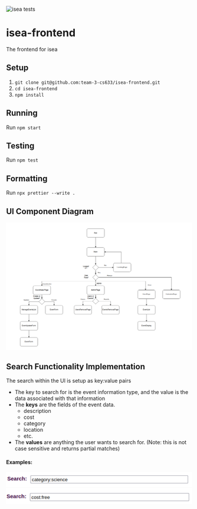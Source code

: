 ![isea tests](https://github.com/team-3-cs633/isea-frontend/actions/workflows/testing.yml/badge.svg)

# isea-frontend

The frontend for isea

## Setup

1. `git clone git@github.com:team-3-cs633/isea-frontend.git`
2. `cd isea-frontend`
3. `npm install`

## Running

Run `npm start`

## Testing

Run `npm test`

## Formatting

Run `npx prettier --write .`

## UI Component Diagram

![UI Component Diagram](ui_component_diagram.png)

## Search Functionality Implementation

The search within the UI is setup as key:value pairs

- The key to search for is the event information type, and the value is the data associated with that information
- The **keys** are the fields of the event data.
  - description
  - cost
  - category
  - location
  - etc.
- The **values** are anything the user wants to search for. (Note: this is not case sensitive and returns partial matches)

#### Examples:

![Category Search Example](search_category.png)  
![Cost Search Example](search_cost.png)
